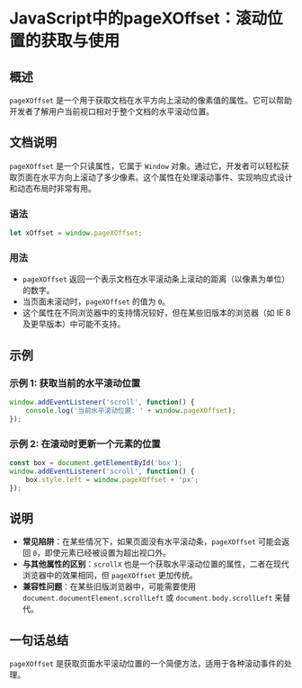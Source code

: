 <!--
Meta Description: # JavaScript中的pageXOffset：滚动位置的获取与使用 ## 概述 `pageXOffset` 是一个用于获取文档在水平方向上滚动的像素值的属性。它可以帮助开发者了解用户当前视口相对于整个文档的水平滚动位置。 ## 文档说明 `pageXOffset` 是一个只读属性，它属于 `W...
Meta Keywords: pagexoffset, window, javascript, box, document
-->

# JavaScript中的pageXOffset：滚动位置的获取与使用

## 概述
`pageXOffset` 是一个用于获取文档在水平方向上滚动的像素值的属性。它可以帮助开发者了解用户当前视口相对于整个文档的水平滚动位置。

## 文档说明
`pageXOffset` 是一个只读属性，它属于 `Window` 对象。通过它，开发者可以轻松获取页面在水平方向上滚动了多少像素。这个属性在处理滚动事件、实现响应式设计和动态布局时非常有用。

### 语法
```javascript
let xOffset = window.pageXOffset;
```

### 用法
- `pageXOffset` 返回一个表示文档在水平滚动条上滚动的距离（以像素为单位）的数字。
- 当页面未滚动时，`pageXOffset` 的值为 `0`。
- 这个属性在不同浏览器中的支持情况较好，但在某些旧版本的浏览器（如 IE 8 及更早版本）中可能不支持。

## 示例
### 示例 1: 获取当前的水平滚动位置
```javascript
window.addEventListener('scroll', function() {
    console.log('当前水平滚动位置: ' + window.pageXOffset);
});
```

### 示例 2: 在滚动时更新一个元素的位置
```javascript
const box = document.getElementById('box');
window.addEventListener('scroll', function() {
    box.style.left = window.pageXOffset + 'px';
});
```

## 说明
- **常见陷阱**：在某些情况下，如果页面没有水平滚动条，`pageXOffset` 可能会返回 `0`，即使元素已经被设置为超出视口外。
- **与其他属性的区别**：`scrollX` 也是一个获取水平滚动位置的属性，二者在现代浏览器中的效果相同，但 `pageXOffset` 更加传统。
- **兼容性问题**：在某些旧版浏览器中，可能需要使用 `document.documentElement.scrollLeft` 或 `document.body.scrollLeft` 来替代。

## 一句话总结
`pageXOffset` 是获取页面水平滚动位置的一个简便方法，适用于各种滚动事件的处理。